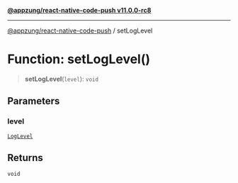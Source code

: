 [**@appzung/react-native-code-push v11.0.0-rc8**](../README.md)

---

[@appzung/react-native-code-push](../README.md) / setLogLevel

# Function: setLogLevel()

> **setLogLevel**(`level`): `void`

## Parameters

### level

[`LogLevel`](../enumerations/LogLevel.md)

## Returns

`void`
